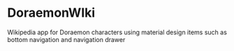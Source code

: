 # DoraemonWIki
Wikipedia app for Doraemon characters using material design items such as bottom navigation and navigation drawer
